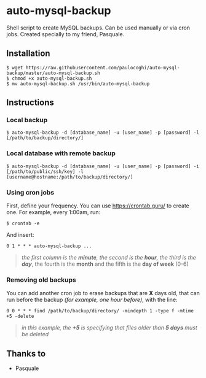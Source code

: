 # auto-mysql-backup
Shell script to create MySQL backups. Can be used manually or via cron jobs.
Created specially to my friend, Pasquale.

## Installation

```
$ wget https://raw.githubusercontent.com/paulocoghi/auto-mysql-backup/master/auto-mysql-backup.sh
$ chmod +x auto-mysql-backup.sh
$ mv auto-mysql-backup.sh /usr/bin/auto-mysql-backup
```

## Instructions

### Local backup

```
$ auto-mysql-backup -d [database_name] -u [user_name] -p [password] -l [/path/to/backup/directory/]
```

### Local database with remote backup

```
$ auto-mysql-backup -d [database_name] -u [user_name] -p [password] -i [/path/to/public/ssh/key] -l [username@hostname:/path/to/backup/directory/]
```

### Using cron jobs

First, define your frequency. You can use https://crontab.guru/ to create one. For example, every 1:00am, run:

```
$ crontab -e
```

And insert:

```
0 1 * * * auto-mysql-backup ...
```

> *the first column is the **minute**, the second is the **hour**, the third is the **day***, the fourth is the **month** and the fifth is the **day of week** (0-6)

### Removing old backups

You can add another cron job to erase backups that are **X** days old, that can run before the backup *(for example, one hour before)*, with the line:

```
0 0 * * * find /path/to/backup/directory/ -mindepth 1 -type f -mtime +5 -delete
```

> *in this example, the **+5** is specifying that files older than **5 days** must be deleted*

## Thanks to

 - Pasquale
